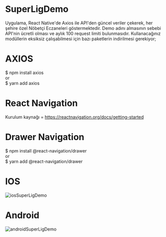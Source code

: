 # SuperLigDemo

Uygulama, React Native'de Axios ile API'den güncel veriler çekerek, her şehire özel Nöbetçi Eczaneleri göstermektedir. Demo adını almasının sebebi API'nin ücretli olması ve aylık 100 request limiti bulunmasıdır. Kullanacağınız modüllerin eksiksiz çalışabilmesi için bazı paketlerin indirilmesi gerekiyor;

# AXIOS
$ npm install axios <br>
or <br>
$ yarn add axios

# React Navigation
Kurulum kaynağı = https://reactnavigation.org/docs/getting-started

# Drawer Navigation
$ npm install @react-navigation/drawer <br>
or <br>
$ yarn add @react-navigation/drawer

# IOS
![iosSuperLigDemo](https://user-images.githubusercontent.com/47599340/103804814-ba267900-5063-11eb-95bf-02de0f1d64b6.jpg)

# Android
![androidSuperLigDemo](https://user-images.githubusercontent.com/47599340/103804790-b2ff6b00-5063-11eb-8a7c-090f3b88538b.jpg)
